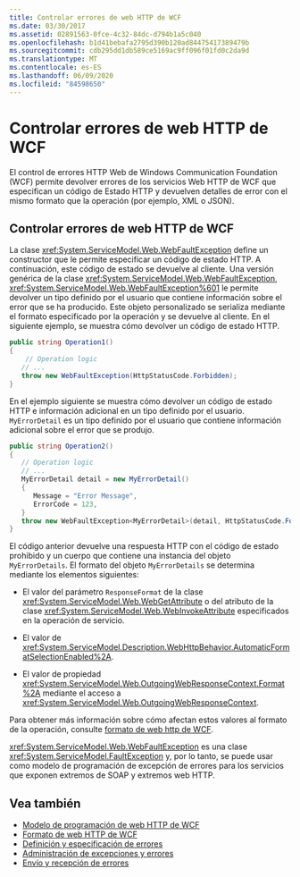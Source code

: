 ```yaml
---
title: Controlar errores de web HTTP de WCF
ms.date: 03/30/2017
ms.assetid: 02891563-0fce-4c32-84dc-d794b1a5c040
ms.openlocfilehash: b1d41bebafa2795d390b120ad84475417389479b
ms.sourcegitcommit: cdb295dd1db589ce5169ac9ff096f01fd0c2da9d
ms.translationtype: MT
ms.contentlocale: es-ES
ms.lasthandoff: 06/09/2020
ms.locfileid: "84598650"
---
```

# <a name="wcf-web-http-error-handling"></a>Controlar errores de web HTTP de WCF
El control de errores HTTP Web de Windows Communication Foundation (WCF) permite devolver errores de los servicios Web HTTP de WCF que especifican un código de Estado HTTP y devuelven detalles de error con el mismo formato que la operación (por ejemplo, XML o JSON).  
  
## <a name="wcf-web-http-error-handling"></a>Controlar errores de web HTTP de WCF  
 La clase <xref:System.ServiceModel.Web.WebFaultException> define un constructor que le permite especificar un código de estado HTTP. A continuación, este código de estado se devuelve al cliente. Una versión genérica de la clase <xref:System.ServiceModel.Web.WebFaultException>, <xref:System.ServiceModel.Web.WebFaultException%601> le permite devolver un tipo definido por el usuario que contiene información sobre el error que se ha producido. Este objeto personalizado se serializa mediante el formato especificado por la operación y se devuelve al cliente. En el siguiente ejemplo, se muestra cómo devolver un código de estado HTTP.  
  
```csharp
public string Operation1()
{
    // Operation logic  
   // ...
   throw new WebFaultException(HttpStatusCode.Forbidden);
}  
```  
  
 En el ejemplo siguiente se muestra cómo devolver un código de estado HTTP e información adicional en un tipo definido por el usuario. `MyErrorDetail` es un tipo definido por el usuario que contiene información adicional sobre el error que se produjo.  
  
```csharp
public string Operation2()
{
   // Operation logic  
   // ...
   MyErrorDetail detail = new MyErrorDetail()
   {  
      Message = "Error Message",  
      ErrorCode = 123,  
   }  
   throw new WebFaultException<MyErrorDetail>(detail, HttpStatusCode.Forbidden);  
}  
```  
  
 El código anterior devuelve una respuesta HTTP con el código de estado prohibido y un cuerpo que contiene una instancia del objeto `MyErrorDetails`. El formato del objeto `MyErrorDetails` se determina mediante los elementos siguientes:  
  
- El valor del parámetro `ResponseFormat` de la clase <xref:System.ServiceModel.Web.WebGetAttribute> o del atributo de la clase <xref:System.ServiceModel.Web.WebInvokeAttribute> especificados en la operación de servicio.  
  
- El valor de <xref:System.ServiceModel.Description.WebHttpBehavior.AutomaticFormatSelectionEnabled%2A>.  
  
- El valor de propiedad <xref:System.ServiceModel.Web.OutgoingWebResponseContext.Format%2A> mediante el acceso a <xref:System.ServiceModel.Web.OutgoingWebResponseContext>.  
  
 Para obtener más información sobre cómo afectan estos valores al formato de la operación, consulte [formato de web http de WCF](wcf-web-http-formatting.md).  
  
 <xref:System.ServiceModel.Web.WebFaultException> es una clase <xref:System.ServiceModel.FaultException> y, por lo tanto, se puede usar como modelo de programación de excepción de errores para los servicios que exponen extremos de SOAP y extremos web HTTP.  
  
## <a name="see-also"></a>Vea también

- [Modelo de programación de web HTTP de WCF](wcf-web-http-programming-model.md)
- [Formato de web HTTP de WCF](wcf-web-http-formatting.md)
- [Definición y especificación de errores](../defining-and-specifying-faults.md)
- [Administración de excepciones y errores](../extending/handling-exceptions-and-faults.md)
- [Envío y recepción de errores](../sending-and-receiving-faults.md)
